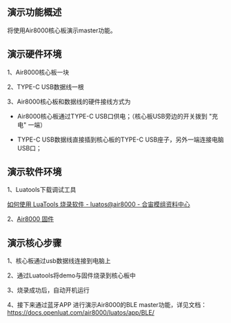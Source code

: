 
## 演示功能概述

将使用Air8000核心板演示master功能。

## 演示硬件环境

1、Air8000核心板一块

2、TYPE-C USB数据线一根

3、Air8000核心板和数据线的硬件接线方式为

- Air8000核心板通过TYPE-C USB口供电；（核心板USB旁边的开关拨到 "充电" 一端）

- TYPE-C USB数据线直接插到核心板的TYPE-C USB座子，另外一端连接电脑USB口；

## 演示软件环境

1、Luatools下载调试工具

[如何使用 LuaTools 烧录软件 - luatos@air8000 - 合宙模组资料中心](https://docs.openluat.com/air8000/luatos/common/download/)

2、[Air8000 固件](https://gitee.com/openLuat/LuatOS/tree/master/module/Air8000/core)

## 演示核心步骤

1、核心板通过usb数据线连接到电脑上

2、通过Luatools将demo与固件烧录到核心板中

3、烧录成功后，自动开机运行

4、接下来通过蓝牙APP 进行演示Air8000的BLE master功能，详见文档：https://docs.openluat.com/air8000/luatos/app/BLE/